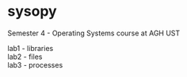 # sysopy
Semester 4 - Operating Systems course at AGH UST

lab1 - libraries<br>
lab2 - files<br>
lab3 - processes
